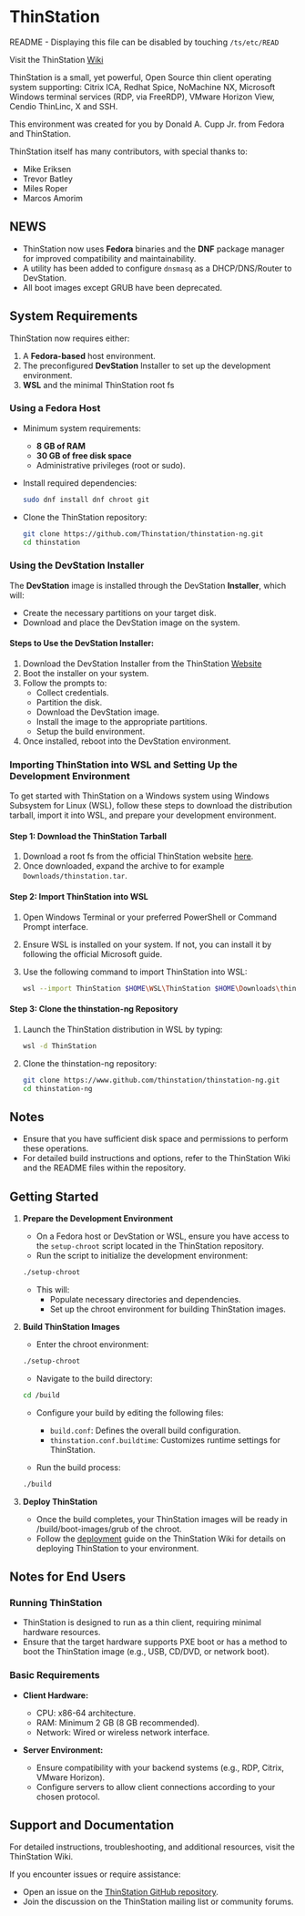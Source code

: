 
# ThinStation

README - Displaying this file can be disabled by touching `/ts/etc/READ`

Visit the ThinStation [Wiki](https://github.com/Thinstation/thinstation-ng/wiki/Getting-Started-with-ThinStation)

ThinStation is a small, yet powerful, Open Source thin client operating system supporting:
Citrix ICA, Redhat Spice, NoMachine NX, Microsoft Windows terminal services (RDP, via FreeRDP), VMware Horizon View, Cendio ThinLinc, X and SSH.

This environment was created for you by Donald A. Cupp Jr. from Fedora and ThinStation.

ThinStation itself has many contributors, with special thanks to:
- Mike Eriksen
- Trevor Batley
- Miles Roper
- Marcos Amorim

## NEWS

- ThinStation now uses **Fedora** binaries and the **DNF** package manager for improved compatibility and maintainability.
- A utility has been added to configure `dnsmasq` as a DHCP/DNS/Router to DevStation.
- All boot images except GRUB have been deprecated.

## System Requirements

ThinStation now requires either:
1. A **Fedora-based** host environment.
2. The preconfigured **DevStation** Installer to set up the development environment.
3. **WSL** and the minimal ThinStation root fs

### Using a Fedora Host

- Minimum system requirements:
    - **8 GB of RAM**
    - **30 GB of free disk space**
    - Administrative privileges (root or sudo).

- Install required dependencies:

   ```bash
   sudo dnf install dnf chroot git
   ```

- Clone the ThinStation repository:

   ```bash
   git clone https://github.com/Thinstation/thinstation-ng.git
   cd thinstation
   ```

### Using the DevStation Installer

The **DevStation** image is installed through the DevStation **Installer**, which will:
- Create the necessary partitions on your target disk.
- Download and place the DevStation image on the system.

#### Steps to Use the DevStation Installer:

1. Download the DevStation Installer from the ThinStation [Website](https://www.thinstation.org/TS-7.0.0-Installer-1209.iso)
2. Boot the installer on your system.
3. Follow the prompts to:
    - Collect credentials.
    - Partition the disk.
    - Download the DevStation image.
    - Install the image to the appropriate partitions.
    - Setup the build environment.
5. Once installed, reboot into the DevStation environment.

### Importing ThinStation into WSL and Setting Up the Development Environment

To get started with ThinStation on a Windows system using Windows Subsystem for Linux (WSL), follow these steps to download the distribution tarball, import it into WSL, and prepare your development environment.

#### Step 1: Download the ThinStation Tarball

1. Download a root fs from the official ThinStation website [here](https://www.thinstation.org/thinstation.tar.xz).
2. Once downloaded, expand the archive to for example `Downloads/thinstation.tar`.

#### Step 2: Import ThinStation into WSL

1. Open Windows Terminal or your preferred PowerShell or Command Prompt interface.
2. Ensure WSL is installed on your system. If not, you can install it by following the official Microsoft guide.
3. Use the following command to import ThinStation into WSL:

   ```bash
   wsl --import ThinStation $HOME\WSL\ThinStation $HOME\Downloads\thinstation.tar
   ```

#### Step 3: Clone the thinstation-ng Repository

1. Launch the ThinStation distribution in WSL by typing:

   ```bash
   wsl -d ThinStation
   ```
2. Clone the thinstation-ng repository:

   ```bash
   git clone https://www.github.com/thinstation/thinstation-ng.git
   cd thinstation-ng
   ```

## Notes

- Ensure that you have sufficient disk space and permissions to perform these operations.
- For detailed build instructions and options, refer to the ThinStation Wiki and the README files within the repository.

## Getting Started

1. **Prepare the Development Environment**

   - On a Fedora host or DevStation or WSL, ensure you have access to the `setup-chroot` script located in the ThinStation repository.
   - Run the script to initialize the development environment:

   ```bash
   ./setup-chroot
   ```

   - This will:
      - Populate necessary directories and dependencies.
      - Set up the chroot environment for building ThinStation images.

2. **Build ThinStation Images**

   - Enter the chroot environment:

   ```bash
   ./setup-chroot
   ```

   - Navigate to the build directory:

   ```bash
   cd /build
   ```

   - Configure your build by editing the following files:
      - `build.conf`: Defines the overall build configuration.
      - `thinstation.conf.buildtime`: Customizes runtime settings for ThinStation.

   - Run the build process:

   ```bash
   ./build
   ```

3. **Deploy ThinStation**

   - Once the build completes, your ThinStation images will be ready in /build/boot-images/grub of the chroot.
   - Follow the [deployment](https://github.com/Thinstation/thinstation-ng/wiki/Deployment) guide on the ThinStation Wiki for details on deploying ThinStation to your environment.

## Notes for End Users

### Running ThinStation

- ThinStation is designed to run as a thin client, requiring minimal hardware resources.
- Ensure that the target hardware supports PXE boot or has a method to boot the ThinStation image (e.g., USB, CD/DVD, or network boot).

### Basic Requirements

- **Client Hardware:**
    - CPU: x86-64 architecture.
    - RAM: Minimum 2 GB (8 GB recommended).
    - Network: Wired or wireless network interface.

- **Server Environment:**
    - Ensure compatibility with your backend systems (e.g., RDP, Citrix, VMware Horizon).
    - Configure servers to allow client connections according to your chosen protocol.

## Support and Documentation

For detailed instructions, troubleshooting, and additional resources, visit the ThinStation Wiki.

If you encounter issues or require assistance:
- Open an issue on the [ThinStation GitHub repository](https://github.com/Thinstation/thinstation-ng/issues).
- Join the discussion on the ThinStation mailing list or community forums.

